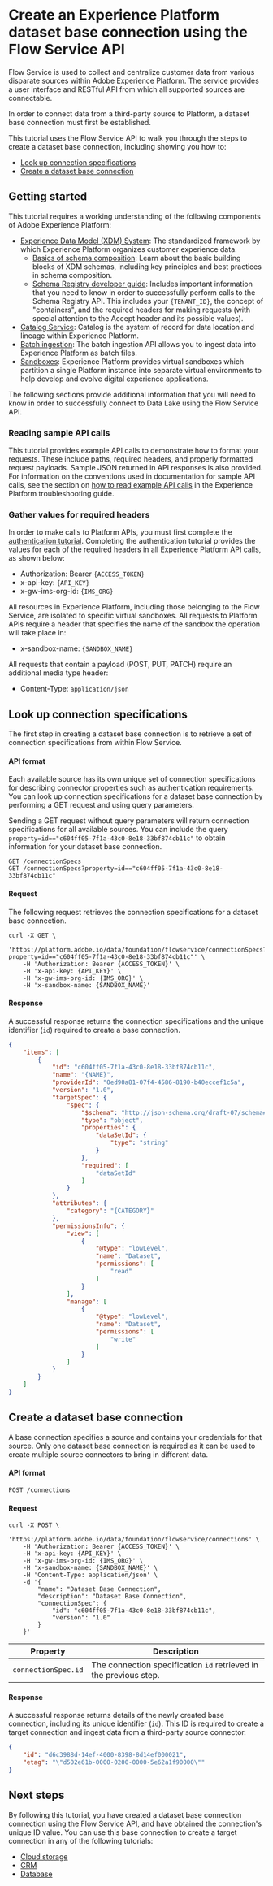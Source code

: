 # Create an Experience Platform dataset base connection using the Flow Service API

Flow Service is used to collect and centralize customer data from various disparate sources within Adobe Experience Platform. The service provides a user interface and RESTful API from which all supported sources are connectable.

In order to connect data from a third-party source to Platform, a dataset base connection must first be established.

This tutorial uses the Flow Service API to walk you through the steps to create a dataset base connection, including showing you how to:

- [Look up connection specifications](#look-up-connection-specifications)
- [Create a dataset base connection](#create-a-dataset-base-connection)

## Getting started

This tutorial requires a working understanding of the following components of Adobe Experience Platform:

*   [Experience Data Model (XDM) System](./../../../technical_overview/schema_registry/xdm_system/xdm_system_in_experience_platform.md): The standardized framework by which Experience Platform organizes customer experience data.
    *   [Basics of schema composition](./../../../technical_overview/schema_registry/schema_composition/schema_composition.md): Learn about the basic building blocks of XDM schemas, including key principles and best practices in schema composition.
    *   [Schema Registry developer guide](./../../../technical_overview/schema_registry/schema_registry_developer_guide.md): Includes important information that you need to know in order to successfully perform calls to the Schema Registry API. This includes your `{TENANT_ID}`, the concept of "containers", and the required headers for making requests (with special attention to the Accept header and its possible values).
*   [Catalog Service](./../../../technical_overview/catalog_architectural_overview/catalog_architectural_overview.md): Catalog is the system of record for data location and lineage within Experience Platform.
*   [Batch ingestion](./../../../technical_overview/ingest_architectural_overview/ingest_architectural_overview.md): The batch ingestion API allows you to ingest data into Experience Platform as batch files.
*   [Sandboxes](./../../../technical_overview/sandboxes/sandboxes-overview.md): Experience Platform provides virtual sandboxes which partition a single Platform instance into separate virtual environments to help develop and evolve digital experience applications.

The following sections provide additional information that you will need to know in order to successfully connect to Data Lake using the Flow Service API.

### Reading sample API calls

This tutorial provides example API calls to demonstrate how to format your requests. These include paths, required headers, and properly formatted request payloads. Sample JSON returned in API responses is also provided. For information on the conventions used in documentation for sample API calls, see the section on [how to read example API calls](../../../../technical_overview/platform_faq_and_troubleshooting/platform_faq_and_troubleshooting.md#how-do-i-format-an-api-request) in the Experience Platform troubleshooting guide.

### Gather values for required headers

In order to make calls to Platform APIs, you must first complete the [authentication tutorial](../../../authenticate_to_acp_tutorial/authenticate_to_acp_tutorial.md). Completing the authentication tutorial provides the values for each of the required headers in all Experience Platform API calls, as shown below:

*   Authorization: Bearer `{ACCESS_TOKEN}`
*   x-api-key: `{API_KEY}`
*   x-gw-ims-org-id: `{IMS_ORG}`

All resources in Experience Platform, including those belonging to the Flow Service, are isolated to specific virtual sandboxes. All requests to Platform APIs require a header that specifies the name of the sandbox the operation will take place in:

*   x-sandbox-name: `{SANDBOX_NAME}`

All requests that contain a payload (POST, PUT, PATCH) require an additional media type header:

*   Content-Type: `application/json`

## Look up connection specifications

 The first step in creating a dataset base connection is to retrieve a set of connection specifications from within Flow Service.

#### API format

Each available source has its own unique set of connection specifications for describing connector properties such as authentication requirements. You can look up connection specifications for a dataset base connection by performing a GET request and using query parameters.

Sending a GET request without query parameters will return connection specifications for all available sources. You can include the query `property=id=="c604ff05-7f1a-43c0-8e18-33bf874cb11c"` to obtain information for your dataset base connection.

```http
GET /connectionSpecs
GET /connectionSpecs?property=id=="c604ff05-7f1a-43c0-8e18-33bf874cb11c"
```

#### Request

The following request retrieves the connection specifications for a dataset base connection.

```shell
curl -X GET \
    'https://platform.adobe.io/data/foundation/flowservice/connectionSpecs?property=id=="c604ff05-7f1a-43c0-8e18-33bf874cb11c"' \
    -H 'Authorization: Bearer {ACCESS_TOKEN}' \
    -H 'x-api-key: {API_KEY}' \
    -H 'x-gw-ims-org-id: {IMS_ORG}' \
    -H 'x-sandbox-name: {SANDBOX_NAME}'
```

#### Response

A successful response returns the connection specifications and the unique identifier (`id`) required to create a base connection.

```json
{
    "items": [
        {
            "id": "c604ff05-7f1a-43c0-8e18-33bf874cb11c",
            "name": "{NAME}",
            "providerId": "0ed90a81-07f4-4586-8190-b40eccef1c5a",
            "version": "1.0",
            "targetSpec": {
                "spec": {
                    "$schema": "http://json-schema.org/draft-07/schema#",
                    "type": "object",
                    "properties": {
                        "dataSetId": {
                            "type": "string"
                        }
                    },
                    "required": [
                        "dataSetId"
                    ]
                }
            },
            "attributes": {
                "category": "{CATEGORY}"
            },
            "permissionsInfo": {
                "view": [
                    {
                        "@type": "lowLevel",
                        "name": "Dataset",
                        "permissions": [
                            "read"
                        ]
                    }
                ],
                "manage": [
                    {
                        "@type": "lowLevel",
                        "name": "Dataset",
                        "permissions": [
                            "write"
                        ]
                    }
                ]
            }
        }
    ]
}
```

## Create a dataset base connection

A base connection specifies a source and contains your credentials for that source. Only one dataset base connection is required as it can be used to create multiple source connectors to bring in different data.

#### API format

```http
POST /connections
```

#### Request

```shell
curl -X POST \
    'https://platform.adobe.io/data/foundation/flowservice/connections' \
    -H 'Authorization: Bearer {ACCESS_TOKEN}' \
    -H 'x-api-key: {API_KEY}' \
    -H 'x-gw-ims-org-id: {IMS_ORG}' \
    -H 'x-sandbox-name: {SANDBOX_NAME}' \
    -H 'Content-Type: application/json' \
    -d '{
        "name": "Dataset Base Connection",
        "description": "Dataset Base Connection",
        "connectionSpec": {
            "id": "c604ff05-7f1a-43c0-8e18-33bf874cb11c",
            "version": "1.0"
        }
    }'
```

| Property | Description |
| ------------- | --------------- |
| `connectionSpec.id` | The connection specification `id` retrieved in the previous step. |

#### Response

A successful response returns details of the newly created base connection, including its unique identifier (`id`). This ID is required to create a target connection and ingest data from a third-party source connector.

```json
{
    "id": "d6c3988d-14ef-4000-8398-8d14ef000021",
    "etag": "\"d502e61b-0000-0200-0000-5e62a1f90000\""
}
```

## Next steps

By following this tutorial, you have created a dataset base connection connection using the Flow Service API, and have obtained the connection's unique ID value. You can use this base connection to create a target connection in any of the following tutorials:

- [Cloud storage](./cloud-storages/retrieve-cloud-storage-api-tutorial.md)
- [CRM](./crm/retrieve-crm-data-api-tutorial.md)
- [Database](./database-nosql/retrieve-dbnosql-data-api-tutorial.md)